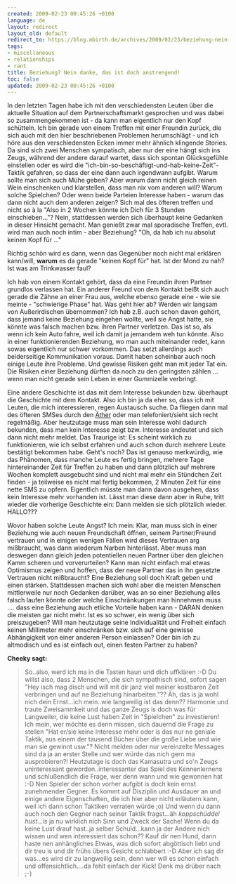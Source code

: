 ```yaml
---
created: 2009-02-23 00:45:26 +0100
language: de
layout: redirect
layout_old: default
redirect_to: https://blog.mbirth.de/archives/2009/02/23/beziehung-nein-danke,-das-ist-doch-anstrengend!-de.html
tags:
- miscellaneous
- relationships
- rant
title: Beziehung? Nein danke, das ist doch anstrengend!
toc: false
updated: 2009-02-23 00:45:26 +0100
---
```


In den letzten Tagen habe ich mit den verschiedensten Leuten über die aktuelle Situation auf dem Partnerschaftsmarkt
gesprochen und was dabei so zusammengekommen ist - da kann man eigentlich nur den Kopf schütteln. Ich bin gerade von
einem Treffen mit einer Freundin zurück, die sich auch mit den hier beschriebenen Problemen herumschlägt - und ich höre
aus den verschiedensten Ecken immer mehr ähnlich klingende Stories. Da sind sich zwei Menschen sympatisch, aber nur der
eine hängt sich ins Zeugs, während der andere darauf wartet, dass sich spontan Glücksgefühle einstellen oder es wird
die "ich-bin-so-beschäftigt-und-hab-keine-Zeit"-Taktik gefahren, so dass der eine dann auch irgendwann aufgibt. Warum
sollte man sich auch Mühe geben? Aber warum dann nicht gleich reinen Wein einschenken und klarstellen, dass man nix vom
anderen will? Warum solche Spielchen? Oder wenn beide Parteien Interesse haben - warum das dann nicht auch dem anderen
zeigen? Sich mal des öfteren treffen und nicht so à la "Also in 2 Wochen könnte ich Dich für 3 Stunden einschieben..."?
Nein, stattdessen werden sich überhaupt keine Gedanken in dieser Hinsicht gemacht. Man genießt zwar mal sporadische
Treffen, evtl. wird man auch noch intim - aber Beziehung? "Oh, da hab ich nu absolut keinen Kopf für ..."

Richtig schön wird es dann, wenn das Gegenüber noch nicht mal erklären kann/will, **warum** es da gerade "keinen Kopf
für" hat. Ist der Mond zu nah? Ist was am Trinkwasser faul?

Ich hab von einem Kontakt gehört, dass da eine Freundin ihren Partner grundlos verlassen hat. Ein anderer Freund von
dem Kontakt beißt sich auch gerade die Zähne an einer Frau aus, welche ebenso gerade eine - wie sie meinte - "schwierige
Phase" hat. Was geht hier ab? Werden wir langsam von Außerirdischen übernommen? Ich hab z.B. auch schon davon gehört,
dass jemand keine Beziehung eingehen wollte, weil sie Angst hatte, sie könnte was falsch machen bzw. ihren Partner
verletzen. Das ist so, als wenn ich kein Auto fahre, weil ich damit ja jemandem weh tun könnte. Also in einer
funktionierenden Beziehung, wo man auch miteinander redet, kann sowas eigentlich nur schwer vorkommen. Das setzt
allerdings auch beiderseitige Kommunikation voraus. Damit haben scheinbar auch noch einige Leute ihre Probleme. Und
gewisse Risiken geht man mit jeder Tat ein. Die Risiken einer Beziehung dürften da noch zu den geringsten zählen … wenn
man nicht gerade sein Leben in einer Gummizelle verbringt.

Eine andere Geschichte ist das mit dem Interesse bekunden bzw. überhaupt die Geschichte mit dem Kontakt. Also ich bin
ja da eher so, dass ich mit Leuten, die mich interessieren, regen Austausch suche. Da fliegen dann mal des öfteren
SMSes durch den [Äther](http://de.wikipedia.org/wiki/Äther) oder man telefoniert/sieht sich recht regelmäßig. Aber
heutzutage muss man sein Interesse wohl dadurch bekunden, dass man kein Interesse zeigt bzw. Interesse andeutet und
sich dann nicht mehr meldet. Das Traurige ist: Es scheint wirklich zu funktionieren, wie ich selbst erfahren und auch
schon durch mehrere Leute bestätigt bekommen habe. Geht's noch? Das ist genauso merkwürdig, wie das Phänomen, dass
manche Leute es fertig bringen, mehrere Tage hintereinander Zeit für Treffen zu haben und dann plötzlich auf mehrere
Wochen komplett ausgebucht sind und nicht mal mehr ein Stündchen Zeit finden - ja teilweise es nicht mal fertig
bekommen, 2 Minuten Zeit für eine nette SMS zu opfern. Eigentlich müsste man dann davon ausgehen, dass kein Interesse
mehr vorhanden ist. Lässt man diese dann aber in Ruhe, tritt wieder die vorherige Geschichte ein: Dann melden sie sich
plötzlich wieder. HALLO???

Wovor haben solche Leute Angst? Ich mein: Klar, man muss sich in einer Beziehung wie auch neuen Freundschaft öffnen,
seinem Partner/Freund vertrauen und in einigen wenigen Fällen wird dieses Vertrauen arg mißbraucht, was dann wiederum
Narben hinterlässt. Aber muss man deswegen dann gleich jeden potentiellen neuen Partner über den gleichen Kamm scheren
und vorverurteilen? Kann man nicht einfach mal etwas Optimismus zeigen und hoffen, dass der neue Partner das in ihn
gesetzte Vertrauen nicht mißbraucht? Eine Beziehung soll doch Kraft geben und einen stärken. Stattdessen machen sich
wohl aber die meisten Menschen mittlerweile nur noch Gedanken darüber, was an so einer Beziehung alles falsch laufen
könnte oder welche Einschränkungen man hinnehmen muss .... dass eine Beziehung auch etliche Vorteile haben kann - DARAN
denken die meisten gar nicht mehr. Ist es so schwer, ein wenig über sich preiszugeben? Will man heutzutage seine
Individualität und Freiheit einfach keinen Millimeter mehr einschränken bzw. sich auf eine gewisse Abhängigkeit von
einer anderen Person einlassen? Oder bin ich zu altmodisch und es ist einfach out, einen festen Partner zu haben?


**Cheeky sagt:**

> So..also, werd ich ma in die Tasten haun und dich uffklären :-D Du willst also, dass 2 Menschen, die sich sympathisch
> sind, sofort sagen "Hey isch mag disch und will mit dir janz viel meiner kostbaren Zeit verbringen und auf ne
> Beziehung hinarbeiten."?? Äh, das is ja wohl nich dein Ernst...ich mein..wie langweilig ist das denn?? Harmonie und
> traute Zweisammkeit und das ganze Zeugs is doch was für Langweiler, die keine Lust haben Zeit in "Spielchen" zu
> investieren! Ich mein, wer möchte es denn missen, sich dauernd die Frage zu stellen "Hat er/sie keine Interesse mehr
> oder is das nur ne geniale Taktik, aus einem der tausend Bücher über die große Liebe und wie man sie gewinnt usw."?
> Nicht melden oder nur vereinzelte Messages sind da ja an erster Stelle und wer würde das nich gern ma ausprobieren?!
> Heutzutage is doch das Kamasutra und so'n Zeugs uninteressant geworden..interessanter das Spiel des Kennenlernens und
> schlußendlich die Frage, wer denn wann und wie gewonnen hat :-D Nen Spieler der schon vorher aufgibt is doch kein
> ernst zunehmender Gegner. Es kommt auf Disziplin und Ausdauer an und einige andere Eigenschaften, die ich hier aber
> nicht erläutern kann, weil ich dann schon Taktiken verraten würde ;o) Und wenn du dann auch noch den Gegner nach
> seiner Taktik fragst...äh *koppschüddel* *hust*...is ja nu wirklich nich Sinn und Zweck der Sache! Wenn du da keine
> Lust drauf hast..ja selber Schuld...kann ja der Andere nich wissen und wen interessiert das schon?? Kauf dir nen
> Hund, dann haste nen anhängliches Etwas, was dich sofort abgöttisch liebt und dir treu is und dir frühs übers Gesicht
> schlabbert :-D Aber ich sag dir was...es wird dir zu langweilig sein, denn wer will es schon einfach und
> offensichtlich....da fehlt einfach der Kick! Denk ma drüber nach ;-)